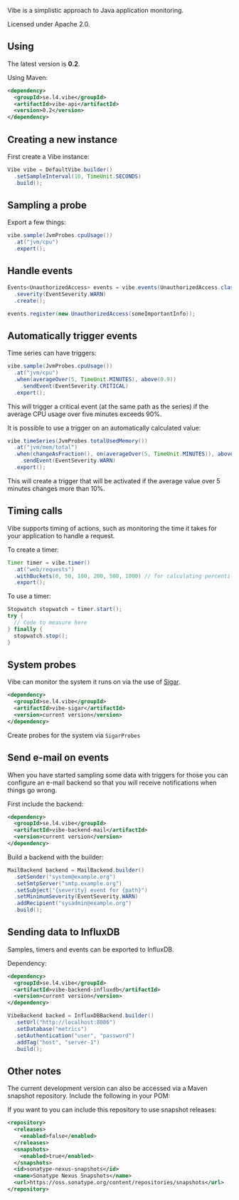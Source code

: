 Vibe is a simplistic approach to Java application monitoring. 

Licensed under Apache 2.0.

## Using

The latest version is **0.2**.

Using Maven:

```xml
<dependency>
  <groupId>se.l4.vibe</groupId>
  <artifactId>vibe-api</artifactId>
  <version>0.2</version>
</dependency>
```

## Creating a new instance

First create a Vibe instance:

```java
Vibe vibe = DefaultVibe.builder()
  .setSampleInterval(10, TimeUnit.SECONDS)
  .build();
```

## Sampling a probe

Export a few things:

```java
vibe.sample(JvmProbes.cpuUsage())
  .at("jvm/cpu")
  .export();
```

## Handle events

```java
Events<UnauthorizedAccess> events = vibe.events(UnauthorizedAccess.class)
  .severity(EventSeverity.WARN)
  .create();

events.register(new UnauthorizedAccess(someImportantInfo));
```

## Automatically trigger events

Time series can have triggers:


```java
vibe.sample(JvmProbes.cpuUsage())
  .at("jvm/cpu")
  .when(averageOver(5, TimeUnit.MINUTES), above(0.9))
    .sendEvent(EventSeverity.CRITICAL)
  .export();
```

This will trigger a critical event (at the same path as the series) if the average CPU usage over five minutes exceeds 90%.

It is possible to use a trigger on an automatically calculated value:

```java
vibe.timeSeries(JvmProbes.totalUsedMemory())
  .at("jvm/mem/total")
  .when(changeAsFraction(), on(averageOver(5, TimeUnit.MINUTES)), above(0.1))
    .sendEvent(EventSeverity.WARN)
  .export();
```

This will create a trigger that will be activated if the average value over 5 minutes changes more than 10%.

## Timing calls

Vibe supports timing of actions, such as monitoring the time it takes for your application to handle a request.

To create a timer:
```java
Timer timer = vibe.timer()
  .at("web/requests")
  .withBuckets(0, 50, 100, 200, 500, 1000) // for calculating percentiles
  .export();
```

To use a timer:
```java
Stopwatch stopwatch = timer.start();
try {
  // Code to measure here
} finally {
  stopwatch.stop();
}
```

## System probes

Vibe can monitor the system it runs on via the use of [Sigar](http://www.hyperic.com/products/sigar).

```xml
<dependency>
  <groupId>se.l4.vibe</groupId>
  <artifactId>vibe-sigar</artifactId>
  <version>current version</version>
</dependency>
```

Create probes for the system via `SigarProbes`

## Send e-mail on events

When you have started sampling some data with triggers for those you can
configure an e-mail backend so that you will receive notifications when
things go wrong.

First include the backend:

```xml
<dependency>
  <groupId>se.l4.vibe</groupId>
  <artifactId>vibe-backend-mail</artifactId>
  <version>current version</version>
</dependency>
``` 

Build a backend with the builder:

```java
MailBackend backend = MailBackend.builder()
  .setSender("system@example.org")
  .setSmtpServer("smtp.example.org")
  .setSubject("{severity} event for {path}")
  .setMinimumSeverity(EventSeverity.WARN)
  .addRecipient("sysadmin@example.org")
  .build();
```

## Sending data to InfluxDB

Samples, timers and events can be exported to InfluxDB.


Dependency:
```xml
<dependency>
  <groupId>se.l4.vibe</groupId>
  <artifactId>vibe-backend-influxdb</artifactId>
  <version>current version</version>
</dependency>
``` 

```java
VibeBackend backed = InfluxDBBackend.builder()
  .setUrl("http://localhost:8086")
  .setDatabase("metrics")
  .setAuthentication("user", "password")
  .addTag("host", "server-1")
  .build();
```

## Other notes

The current development version can also be accessed via a Maven snapshot
repository. Include the following in your POM:

If you want to you can include this repository to use snapshot releases:

```xml
<repository>
  <releases>
    <enabled>false</enabled>
  </releases>
  <snapshots>
    <enabled>true</enabled>
  </snapshots>
  <id>sonatype-nexus-snapshots</id>
  <name>Sonatype Nexus Snapshots</name>
  <url>https://oss.sonatype.org/content/repositories/snapshots</url>
</repository>
```
